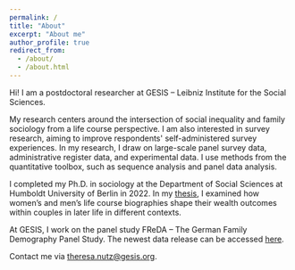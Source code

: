 ```yaml
---
permalink: /
title: "About"
excerpt: "About me"
author_profile: true
redirect_from: 
  - /about/
  - /about.html
---
```


Hi! I am a postdoctoral researcher at GESIS – Leibniz Institute for the Social Sciences. 

My research centers around the intersection of social inequality and family sociology from a life course perspective. I am also interested in survey research, aiming to improve respondents' self-administered survey experiences. In my research, I draw on large-scale panel survey data, administrative register data, and experimental data. I use methods from the quantitative toolbox, such as sequence analysis and panel data analysis.

I completed my Ph.D. in sociology at the Department of Social Sciences at Humboldt University of Berlin in 2022. In my [thesis](https://edoc.hu-berlin.de/handle/18452/25603), I examined how women’s and men’s life course biographies shape their wealth outcomes within couples in later life in different contexts.

At GESIS, I work on the panel study FReDA – The German Family Demography Panel Study. The newest data release can be accessed [here](https://doi.org/10.4232/1.14080).

Contact me via <theresa.nutz@gesis.org>.